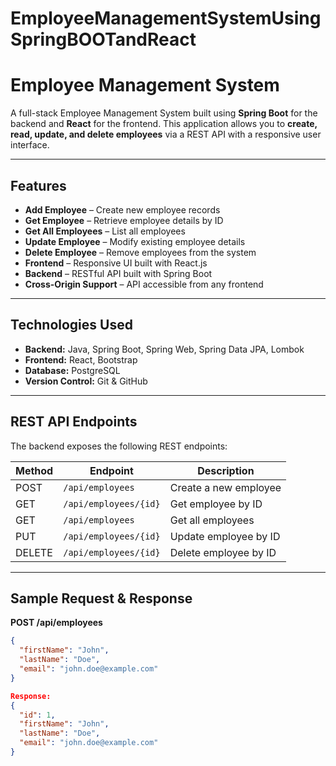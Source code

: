 # EmployeeManagementSystemUsingSpringBOOTandReact

# Employee Management System

A full-stack Employee Management System built using **Spring Boot** for the backend and **React** for the frontend. This application allows you to **create, read, update, and delete employees** via a REST API with a responsive user interface.

---

## Features

- **Add Employee** – Create new employee records  
- **Get Employee** – Retrieve employee details by ID  
- **Get All Employees** – List all employees  
- **Update Employee** – Modify existing employee details  
- **Delete Employee** – Remove employees from the system  
- **Frontend** – Responsive UI built with React.js  
- **Backend** – RESTful API built with Spring Boot  
- **Cross-Origin Support** – API accessible from any frontend  

---

## Technologies Used

- **Backend:** Java, Spring Boot, Spring Web, Spring Data JPA, Lombok  
- **Frontend:** React, Bootstrap  
- **Database:** PostgreSQL  
- **Version Control:** Git & GitHub  

---

## REST API Endpoints

The backend exposes the following REST endpoints:

| Method | Endpoint                | Description              |
|--------|------------------------|--------------------------|
| POST   | `/api/employees`       | Create a new employee    |
| GET    | `/api/employees/{id}`  | Get employee by ID       |
| GET    | `/api/employees`       | Get all employees        |
| PUT    | `/api/employees/{id}`  | Update employee by ID    |
| DELETE | `/api/employees/{id}`  | Delete employee by ID    |

---

## Sample Request & Response

**POST /api/employees**  

```json
{
  "firstName": "John",
  "lastName": "Doe",
  "email": "john.doe@example.com"
}

Response:
{
  "id": 1,
  "firstName": "John",
  "lastName": "Doe",
  "email": "john.doe@example.com"
}

